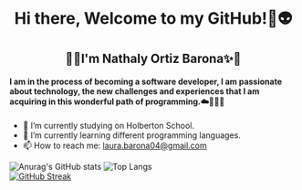 <h1 align="center"> Hi there,  Welcome to my GitHub!👋👽 </h1>

<h2 align="center"> 🧿✨I'm Nathaly Ortiz Barona✨🧿 </h2>

<h4 align="left"> I am in the process of becoming a software developer, I am passionate about technology, the new challenges and experiences that I am acquiring in this wonderful path of programming.☁️👩🏽‍💻 </h4>


- 🔭 I’m currently studying on Holberton School.
- 🌱 I’m currently learning different programming languages.
- 📫 How to reach me: laura.barona04@gmail.com


![Anurag's GitHub stats](https://github-readme-stats.vercel.app/api?username=Natha0b_icons=true&theme=radical)
![Top Langs](https://github-readme-stats.vercel.app/api/top-langs/?username=Natha0b_progress=true)  
[![GitHub Streak](https://streak-stats.demolab.com?user=Natha0b&theme=radical&exclude_days=Sun%2CSat)](https://git.io/streak-stats)
